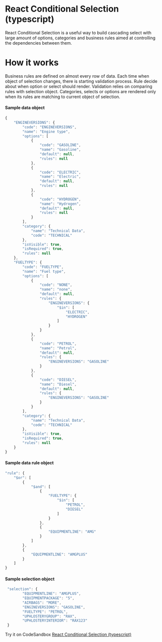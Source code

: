 # React Conditional Selection (typescript)

React Conditional Selection is a useful way to build cascading select with large amount of options, categories and business rules aimed at controlling the dependencies between them.

# How it works

Business rules are defined on almost every row of data. Each time when object of selection changes, there is starting validation process. Rule decide about when option or select should render. Validation relies on comparing rules with selection object. Categories, selects or options are rendered only when its rules are matching to current object of selection.

#### Sample data object

```javascript
{
    "ENGINEVERSIONS": {
        "code": "ENGINEVERSIONS",
        "name": "Engine type",
        "options": [
            {
                "code": "GASOLINE",
                "name": "Gasoline",
                "default": null,
                "rules": null
            },
            {
                "code": "ELECTRIC",
                "name": "Electric",
                "default": null,
                "rules": null
            },
            {
                "code": "HYDROGEN",
                "name": "Hydrogen",
                "default": null,
                "rules": null
            }
        ],
        "category": {
            "name": "Technical Data",
            "code": "TECHNICAL"
        },
        "isVisible": true,
        "isRequired": true,
        "rules": null
    },
    "FUELTYPE": {
        "code": "FUELTYPE",
        "name": "Fuel type",
        "options": [
            {
                "code": "NONE",
                "name": "none",
                "default": null,
                "rules": {
                    "ENGINEVERSIONS": {
                        "$in": [
                            "ELECTRIC",
                            "HYDROGEN"
                        ]
                    }
                }
            },
            {
                "code": "PETROL",
                "name": "Petrol",
                "default": null,
                "rules": {
                    "ENGINEVERSIONS": "GASOLINE"
                }
            },
            {
                "code": "DIESEL",
                "name": "Diesel",
                "default": null,
                "rules": {
                    "ENGINEVERSIONS": "GASOLINE"
                }
            }
        ],
        "category": {
            "name": "Technical Data",
            "code": "TECHNICAL"
        },
        "isVisible": true,
        "isRequired": true,
        "rules": null
    }
}
```

#### Sample data rule object

```javascript
"rule": {
    "$or": [
        {
            "$and": [
                {
                    "FUELTYPE": {
                        "$in": [
                            "PETROL",
                            "DIESEL"
                        ]
                    }
                },
                {
                    "EQUIPMENTLINE": "AMG"
                }
            ]
        },
        {
            "EQUIPMENTLINE": "AMGPLUS"
        }
    ]
}
```

#### Sample selection object

```javascript
 "selection": {
        "EQUIPMENTLINE": "AMGPLUS",
        "EQUIPMENTPACKAGE": "5",
        "AIRBAGS": "MORE",
        "ENGINEVERSIONS": "GASOLINE",
        "FUELTYPE": "PETROL",
        "UPHLOSTERYGROUP": "RAX",
        "UPHLOSTERYINTERIOR": "RAX123"
 }
```

Try it on CodeSandbox [React Conditional Selection (typescript)](#)
